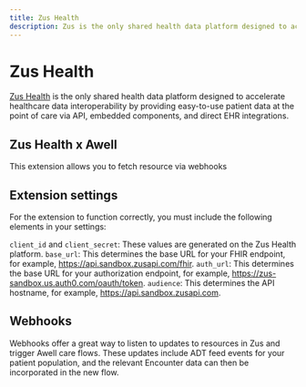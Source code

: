 ```yaml
---
title: Zus Health
description: Zus is the only shared health data platform designed to accelerate healthcare data interoperability by providing easy-to-use patient data at the point of care via API, embedded components, and direct EHR integrations.
---
```


# Zus Health

[Zus Health](https://zushealth.com/) is the only shared health data platform designed to accelerate healthcare data interoperability by providing easy-to-use patient data at the point of care via API, embedded components, and direct EHR integrations.

## Zus Health x Awell

This extension allows you to fetch resource via webhooks

## Extension settings

For the extension to function correctly, you must include the following elements in your settings:

`client_id` and `client_secret`: These values are generated on the Zus Health platform.
`base_url`: This determines the base URL for your FHIR endpoint, for example, https://api.sandbox.zusapi.com/fhir.
`auth_url`: This determines the base URL for your authorization endpoint, for example, https://zus-sandbox.us.auth0.com/oauth/token.
`audience`: This determines the API hostname, for example, https://api.sandbox.zusapi.com.

## Webhooks

Webhooks offer a great way to listen to updates to resources in Zus and trigger Awell care flows. These updates include ADT feed events for your patient population, and the relevant Encounter data can then be incorporated in the new flow.
